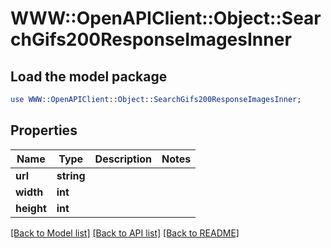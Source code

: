 # WWW::OpenAPIClient::Object::SearchGifs200ResponseImagesInner

## Load the model package
```perl
use WWW::OpenAPIClient::Object::SearchGifs200ResponseImagesInner;
```

## Properties
Name | Type | Description | Notes
------------ | ------------- | ------------- | -------------
**url** | **string** |  | 
**width** | **int** |  | 
**height** | **int** |  | 

[[Back to Model list]](../README.md#documentation-for-models) [[Back to API list]](../README.md#documentation-for-api-endpoints) [[Back to README]](../README.md)


